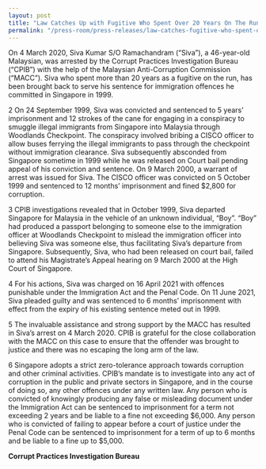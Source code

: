 ```yaml
---
layout: post
title: "Law Catches Up with Fugitive Who Spent Over 20 Years On The Run"
permalink: "/press-room/press-releases/law-catches-fugitive-who-spent-over-20-years-run"
---
```


 On 4 March 2020, Siva Kumar S/O Ramachandram (“Siva”), a 46-year-old Malaysian, was arrested by the Corrupt Practices Investigation Bureau (“CPIB”) with the help of the Malaysian Anti-Corruption Commission (“MACC”). Siva who spent more than 20 years as a fugitive on the run, has been brought back to serve his sentence for immigration offences he committed in Singapore in 1999.

2         On 24 September 1999, Siva was convicted and sentenced to 5 years’ imprisonment and 12 strokes of the cane for engaging in a conspiracy to smuggle illegal immigrants from Singapore into Malaysia through Woodlands Checkpoint. The conspiracy involved bribing a CISCO officer to allow buses ferrying the illegal immigrants to pass through the checkpoint without immigration clearance. Siva subsequently absconded from Singapore sometime in 1999 while he was released on Court bail pending appeal of his conviction and sentence. On 9 March 2000, a warrant of arrest was issued for Siva. The CISCO officer was convicted on 5 October 1999 and sentenced to 12 months’ imprisonment and fined $2,800 for corruption.

3         CPIB investigations revealed that in October 1999, Siva departed Singapore for Malaysia in the vehicle of an unknown individual, “Boy”. “Boy” had produced a passport belonging to someone else to the immigration officer at Woodlands Checkpoint to mislead the immigration officer into believing Siva was someone else, thus facilitating Siva’s departure from Singapore. Subsequently, Siva, who had been released on court bail, failed to attend his Magistrate’s Appeal hearing on 9 March 2000 at the High Court of Singapore.

4          For his actions, Siva was charged on 16 April 2021 with offences punishable under the Immigration Act and the Penal Code. On 11 June 2021, Siva pleaded guilty and was sentenced to 6 months’ imprisonment with effect from the expiry of his existing sentence meted out in 1999. 

5          The invaluable assistance and strong support by the MACC has resulted in Siva’s arrest on 4 March 2020. CPIB is grateful for the close collaboration with the MACC on this case to ensure that the offender was brought to justice and there was no escaping the long arm of the law.
 
6        Singapore adopts a strict zero-tolerance approach towards corruption and other criminal activities. CPIB’s mandate is to investigate into any act of corruption in the public and private sectors in Singapore, and in the course of doing so, any other offences under any written law. Any person who is convicted of knowingly producing any false or misleading document under the Immigration Act can be sentenced to imprisonment for a term not exceeding 2 years and be liable to a fine not exceeding $6,000. Any person who is convicted of failing to appear before a court of justice under the Penal Code can be sentenced to imprisonment for a term of up to 6 months and be liable to a fine up to $5,000.


**Corrupt Practices Investigation Bureau**
